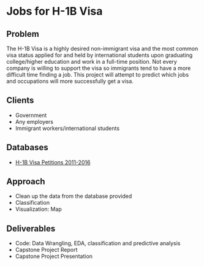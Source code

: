 # Jobs for H-1B Visa

## Problem
The H-1B Visa is a highly desired non-immigrant visa and the most common visa status applied for and held by international students upon graduating college/higher education and work in a full-time position. Not every company is willing to support the visa so immigrants tend to have a more difficult time finding a job. This project will attempt to predict which jobs and occupations will more successfully get a visa.

## Clients
* Government
* Any employers
* Immigrant workers/international students

## Databases
* [H-1B Visa Petitions 2011-2016](https://www.kaggle.com/nsharan/h-1b-visa/data)

## Approach
* Clean up the data from the database provided
* Classification
* Visualization: Map

## Deliverables
* Code: Data Wrangling, EDA, classification and predictive analysis 
* Capstone Project Report
* Capstone Project Presentation
